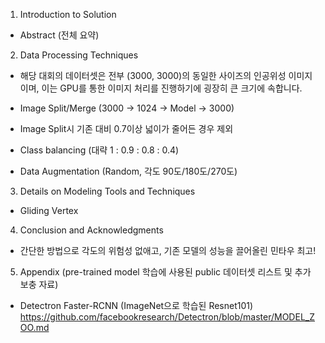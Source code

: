 1) Introduction to Solution
 - Abstract (전체 요약)

2) Data Processing Techniques
- 해당 대회의 데이터셋은 전부 (3000, 3000)의 동일한 사이즈의 인공위성 이미지이며, 이는 GPU를 통한 이미지 처리를 진행하기에 굉장히 큰 크기에 속합니다.


 - Image Split/Merge (3000 → 1024 → Model → 3000)
 - Image Split시 기존 대비 0.7이상 넓이가 줄어든 경우 제외
 - Class balancing (대략 1 : 0.9 : 0.8 : 0.4)
 - Data Augmentation (Random, 각도 90도/180도/270도)

3) Details on Modeling Tools and Techniques
 - Gliding Vertex

4) Conclusion and Acknowledgments
 - 간단한 방법으로 각도의 위험성 없애고, 기존 모델의 성능을 끌어올린 민타우 최고!

5) Appendix (pre-trained model 학습에 사용된 public 데이터셋 리스트 및 추가 보충 자료)
 - Detectron Faster-RCNN (ImageNet으로 학습된 Resnet101)
   https://github.com/facebookresearch/Detectron/blob/master/MODEL_ZOO.md
